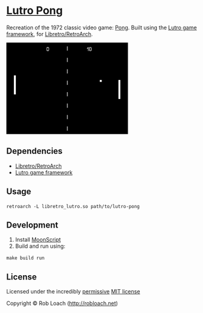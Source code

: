 # [Lutro Pong](http://github.com/libretro/lutro-pong)

Recreation of the 1972 classic video game: [Pong](http://wikipedia.org/wiki/Pong). Built using the [Lutro game framework](http://github.com/libretro/libretro-lutro), for [Libretro/RetroArch](http://libretro.com).

![Screenshot](Resources/screenshot.png)


## Dependencies

* [Libretro/RetroArch](http://libretro.com)
* [Lutro game framework](http://github.com/libretro/libretro-lutro)


## Usage

    retroarch -L libretro_lutro.so path/to/lutro-pong


## Development

1. Install [MoonScript](http://moonscript.org)
2. Build and run using:

  ```
  make build run
  ```


## License

Licensed under the incredibly [permissive](http://en.wikipedia.org/wiki/Permissive_free_software_licence) [MIT license](http://creativecommons.org/licenses/MIT/)

Copyright &copy; Rob Loach (http://robloach.net)
